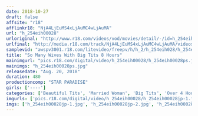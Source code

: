 ```yaml
---
date: 2018-10-27
draft: false
affsite: "r18"
afflinkr18: "NjA4LjEuMS4xLjAuMC4wLjAuMA"
url: "h_254eih00028"
urloriginal: "http://www.r18.com/videos/vod/movies/detail/-/id=h_254eih00028"
urlfinal: "http://media.r18.com/track/NjA4LjEuMS4xLjAuMC4wLjAuMA/videos/vod/movies/detail/-/id=h_254eih00028"
samplevid: "awspv3001.r18.com/litevideo/freepv/h/h_2/h_254eih028/h_254eih028_dmb_w.mp4"
title: "So Many Wives With Big Tits 8 Hours"
mainimgurl: "pics.r18.com/digital/video/h_254eih00028/h_254eih00028ps.jpg"
mainimgs: "h_254eih00028ps.jpg"
releasedate: "Aug. 20, 2018"
duration: 480
productioncomp: "STAR PARADISE"
girls: ['----']
categories: ['Beautiful Tits', 'Married Woman', 'Big Tits', 'Over 4 Hours', 'Hi-Def']
imgurls: ['pics.r18.com/digital/video/h_254eih00028/h_254eih00028jp-1.jpg', 'pics.r18.com/digital/video/h_254eih00028/h_254eih00028jp-2.jpg', 'pics.r18.com/digital/video/h_254eih00028/h_254eih00028jp-3.jpg', 'pics.r18.com/digital/video/h_254eih00028/h_254eih00028jp-4.jpg', 'pics.r18.com/digital/video/h_254eih00028/h_254eih00028jp-5.jpg', 'pics.r18.com/digital/video/h_254eih00028/h_254eih00028jp-6.jpg', 'pics.r18.com/digital/video/h_254eih00028/h_254eih00028jp-7.jpg', 'pics.r18.com/digital/video/h_254eih00028/h_254eih00028jp-8.jpg', 'pics.r18.com/digital/video/h_254eih00028/h_254eih00028jp-9.jpg', 'pics.r18.com/digital/video/h_254eih00028/h_254eih00028jp-10.jpg', 'pics.r18.com/digital/video/h_254eih00028/h_254eih00028jp-11.jpg', 'pics.r18.com/digital/video/h_254eih00028/h_254eih00028jp-12.jpg', 'pics.r18.com/digital/video/h_254eih00028/h_254eih00028jp-13.jpg', 'pics.r18.com/digital/video/h_254eih00028/h_254eih00028jp-14.jpg', 'pics.r18.com/digital/video/h_254eih00028/h_254eih00028jp-15.jpg', 'pics.r18.com/digital/video/h_254eih00028/h_254eih00028jp-16.jpg', 'pics.r18.com/digital/video/h_254eih00028/h_254eih00028jp-17.jpg', 'pics.r18.com/digital/video/h_254eih00028/h_254eih00028jp-18.jpg', 'pics.r18.com/digital/video/h_254eih00028/h_254eih00028jp-19.jpg', 'pics.r18.com/digital/video/h_254eih00028/h_254eih00028jp-20.jpg']
imgs: ['h_254eih00028jp-1.jpg', 'h_254eih00028jp-2.jpg', 'h_254eih00028jp-3.jpg', 'h_254eih00028jp-4.jpg', 'h_254eih00028jp-5.jpg', 'h_254eih00028jp-6.jpg', 'h_254eih00028jp-7.jpg', 'h_254eih00028jp-8.jpg', 'h_254eih00028jp-9.jpg', 'h_254eih00028jp-10.jpg', 'h_254eih00028jp-11.jpg', 'h_254eih00028jp-12.jpg', 'h_254eih00028jp-13.jpg', 'h_254eih00028jp-14.jpg', 'h_254eih00028jp-15.jpg', 'h_254eih00028jp-16.jpg', 'h_254eih00028jp-17.jpg', 'h_254eih00028jp-18.jpg', 'h_254eih00028jp-19.jpg', 'h_254eih00028jp-20.jpg']
---
```

